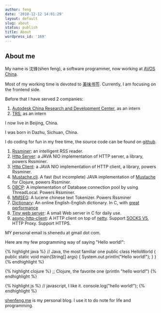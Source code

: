 ```yaml
---
author: feng
date: '2010-12-12 14:01:29'
layout: default
slug: about
status: publish
title: About
wordpress_id: '169'
---
```


## About me

My name is 沈锋(shen feng), a software programmer, now working at
[AVOS China](http://team.mei.fm).

Most of my working time is devoted to
[美味书签](http://mei.fm). Currently, I am focusing on the frontend side.

Before that I have served 2 companies:

1. [Autodesk China Research and Development Center](http://usa.autodesk.com/),
as an intern
2. [TRS](http://www.trs.com.cn/), as an intern

I now live in Beijing, China.

I was born in Dazhu, Sichuan, China.

I do coding for fun in my free time, the source code can be found
on [github](https://github.com/shenfeng).

1. [Rssminer](http://rssminer.net): an intelligent RSS reader.
2. [Http Server](https://github.com/shenfeng/http-kit): a JAVA NIO
   implementation of HTTP server, a library, powers Rssminer.
3. [Http Client](https://github.com/shenfeng/http-kit): a JAVA NIO
   implementation of HTTP client, a library, powers Rssminer.
4. [Mustache.clj](https://github.com/shenfeng/mustache.clj). A fast
   (but incomplete) JAVA implementation of [Mustache](http://mustache.github.com/) for
   Clojure, powers Rssminer.
5. [DBCP](https://github.com/shenfeng/dbcp): A implementation of
   Database connection pool by using ThreadLocal. Powers Rssminer.
6. [MMSEG](https://github.com/shenfeng/mmseg): A lucene chinese text
   Tokenizer. Powers Rssminer
7. [Dictionary](http://shenfeng.me:9090/): An online English-English
   dictionary. In C, with
   [great performance](/how-far-epoll-can-push-concurrent-socket-connection.html)
8. [Tiny web server](https://github.com/shenfeng/tiny-web-server): A
   small Web server in C for daily use.
9. [async-http-client](https://github.com/shenfeng/async-http-client): A
   HTTP client on top of [netty](http://netty.io). Support
   [SOCKS V5](http://en.wikipedia.org/wiki/SOCKS), HTTP Proxy. Support HTTPS.

MY personal email is shenedu at gmail dot com.

Here are my few programming way of saying "Hello world!":

{% highlight java %}
 // Java, the most familiar one
 public class HelloWorld {
   public static void main(String[] args) {
     System.out.println("Hello world!");
   }
 }
{% endhighlight %}

{% highlight clojure %}
 ;; Clojure, the favorite one
 (println "hello world!")
{% endhighlight %}

{% highlight js %}
 // javascript, I like it.
 console.log("hello world!");
{% endhighlight %}

[shenfeng.me](http://shenfeng.me) is my personal blog. I use it to do note for life and programming.
